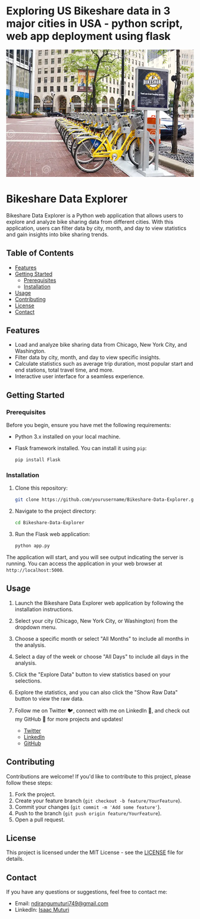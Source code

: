 # Exploring US Bikeshare data in 3 major cities in USA - python script, web app deployment using flask
![bikeshare](bikeshare.png)
# Bikeshare Data Explorer

Bikeshare Data Explorer is a Python web application that allows users to explore and analyze bike sharing data from different cities. With this application, users can filter data by city, month, and day to view statistics and gain insights into bike sharing trends.

## Table of Contents

- [Features](#features)
- [Getting Started](#getting-started)
  - [Prerequisites](#prerequisites)
  - [Installation](#installation)
- [Usage](#usage)
- [Contributing](#contributing)
- [License](#license)
- [Contact](#contact)

## Features

- Load and analyze bike sharing data from Chicago, New York City, and Washington.
- Filter data by city, month, and day to view specific insights.
- Calculate statistics such as average trip duration, most popular start and end stations, total travel time, and more.
- Interactive user interface for a seamless experience.

## Getting Started

### Prerequisites

Before you begin, ensure you have met the following requirements:

- Python 3.x installed on your local machine.
- Flask framework installed. You can install it using `pip`:

  ```bash
  pip install Flask
  ```

### Installation

1. Clone this repository:

   ```bash
   git clone https://github.com/yourusername/Bikeshare-Data-Explorer.git
   ```

2. Navigate to the project directory:

   ```bash
   cd Bikeshare-Data-Explorer
   ```

3. Run the Flask web application:

   ```bash
   python app.py
   ```

The application will start, and you will see output indicating the server is running. You can access the application in your web browser at `http://localhost:5000`.

## Usage

1. Launch the Bikeshare Data Explorer web application by following the installation instructions.

2. Select your city (Chicago, New York City, or Washington) from the dropdown menu.

3. Choose a specific month or select "All Months" to include all months in the analysis.

4. Select a day of the week or choose "All Days" to include all days in the analysis.

5. Click the "Explore Data" button to view statistics based on your selections.

6. Explore the statistics, and you can also click the "Show Raw Data" button to view the raw data.

7. Follow me on Twitter 🐦, connect with me on LinkedIn 🔗, and check out my GitHub 🐙 for more projects and updates!

   - [Twitter](https://twitter.com/NdiranguMuturi1)
   - [LinkedIn](https://www.linkedin.com/in/isaac-muturi-3b6b2b237)
   - [GitHub](https://github.com/Isaac-Ndirangu-Muturi-749)

## Contributing

Contributions are welcome! If you'd like to contribute to this project, please follow these steps:

1. Fork the project.
2. Create your feature branch (`git checkout -b feature/YourFeature`).
3. Commit your changes (`git commit -m 'Add some feature'`).
4. Push to the branch (`git push origin feature/YourFeature`).
5. Open a pull request.

## License

This project is licensed under the MIT License - see the [LICENSE](LICENSE) file for details.

## Contact

If you have any questions or suggestions, feel free to contact me:

- Email: ndirangumuturi749@gmail.com
- LinkedIn: [Isaac Muturi](https://www.linkedin.com/in/isaac-muturi-3b6b2b237)
```